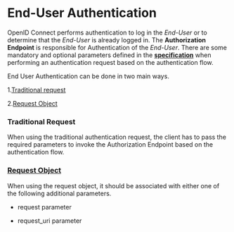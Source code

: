 # End-User Authentication

OpenID Connect performs authentication to log in the *End-User*
or to determine that the *End-User* is already logged in. 
The **Authorization Endpoint** is responsible for Authentication 
of the *End-User*. There are some mandatory and optional parameters
defined in the [**specification**](https://openid.net/specs/openid-connect-core-1_0.html#Authentication)
when performing an authentication request based on the authentication flow.  


End User Authentication can be done in two main ways.

1.[Traditional request](#traditional-request)

2.[Request Object](#request-object)


### Traditional Request
When using the traditional authentication request, the client has to pass the required parameters to invoke the 
Authorization Endpoint based on the authentication flow.

### [Request Object](request-object.md)
When using the request object, it should be associated with either one of the following additional parameters.

- request parameter

- request_uri parameter